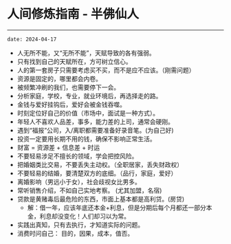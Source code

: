 # 人间修炼指南 - 半佛仙人

--- 

`date: 2024-04-17`

- 人无所不能，又“无所不能”，天赋导致的各有强弱。
- 只有找到自己的天赋所在，方可树立信心。
- 人的第一套房子只需要考虑买不买，而不是应不应该。（刚需问题）
- 资源是固定的，哪里都会内卷。
- 被频繁冲刷的我们，也需要停下一会。
- 分析家庭，学校，专业，就业环境后，再选择走的路。
- 金钱与爱好挂钩后，爱好会被金钱吞噬。
- 时刻定位好自己的价值（市场中，面试是一种方式）。
- 年轻人不喜欢人品差，事多，能力差的上司，通常会硬刚。
- 遇到“福报”公司，入/离职都需要准备好录音笔。(为自己好)
- 投资一定要用长期不用的钱，确保不影响正常生活。
- 财富 = 资源差 + 信息差 + 时运
- 不要轻易涉足不擅长的领域，学会把控风险。
- 把婚姻类比交易，不要丢失主动权。（全职居家，丢失财政权）
- 不要轻易的结婚，要清楚双方的底细。（品行，家庭，爱好）
- 离婚影响（男远小于女），社会歧视女比男多。
- 常听销售介绍，不如自己实地考察。 (尤其加盟，名宿)
- 贷款是黄赌毒后最危险的东西，市面上基本都是高利贷。(房贷)
  - 解：借一年，应该年底还本金+利息，但是分期后每个月都还一部分本金，利息却没变化！人们却习以为常。
- 实践出真知，只有去执行，才知道实际的问题。
- 消费时问自己： 目的，因果，成本，值否。
